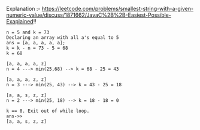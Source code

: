 Explanation :-
https://leetcode.com/problems/smallest-string-with-a-given-numeric-value/discuss/1871662/JavaC%2B%2B-Easiest-Possible-Exaplained!!
​
```
n = 5 and k = 73
Declaring an array with all a's equal to 5
ans = [a, a, a, a, a];
k = k - n = 73 - 5 = 68
k = 68
​
[a, a, a, a, z]
n = 4 ---> min(25,68) --> k = 68 - 25 = 43
​
[a, a, a, z, z]
n = 3 ---> min(25, 43) --> k = 43 - 25 = 18
​
[a, a, s, z, z]
n = 2 ---> min(25, 18) --> k = 18 - 18 = 0
​
k == 0. Exit out of while loop.
ans->>
[a, a, s, z, z]
​
```
​